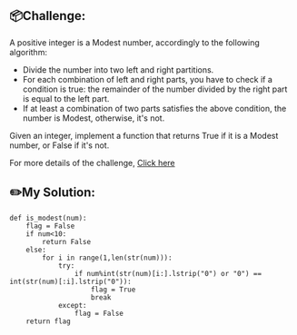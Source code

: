 ## 📦Challenge:
A positive integer is a Modest number, accordingly to the following algorithm:
- Divide the number into two left and right partitions.
- For each combination of left and right parts, you have to check if a condition is true: the remainder of the number divided by the right part is equal to the left part.
- If at least a combination of two parts satisfies the above condition, the number is Modest, otherwise, it's not.

Given an integer, implement a function that returns True if it is a Modest number, or False if it's not.

For more details of the challenge, [Click here][https://edabit.com/challenge/5XNKfyxBosjSXCWLn]
## ✏️My Solution:
```
def is_modest(num):
	flag = False
	if num<10:
		return False
	else:
		for i in range(1,len(str(num))):
			try:
				if num%int(str(num)[i:].lstrip("0") or "0") == int(str(num)[:i].lstrip("0")):
					flag = True
					break
			except:
				flag = False
	return flag
```

[https://edabit.com/challenge/5XNKfyxBosjSXCWLn]: https://edabit.com/challenge/5XNKfyxBosjSXCWLn